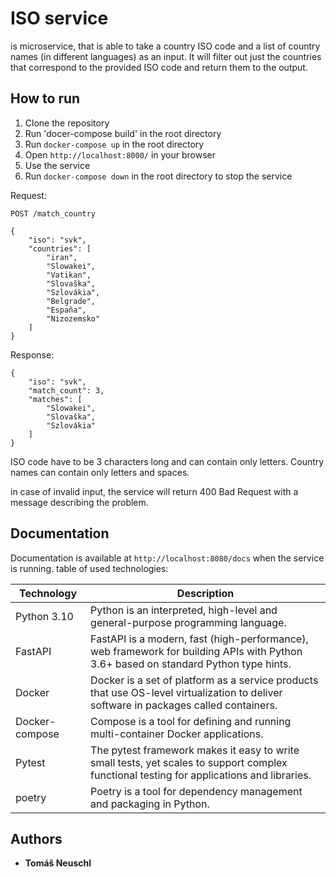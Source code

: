 ISO service
===========
is microservice, that is able to take a country ISO code and a list of country names (in different languages) as an input. It will filter out just the countries that correspond to the provided ISO code and return them to the output.

## How to run
1. Clone the repository
2. Run 'docer-compose build' in the root directory
2. Run `docker-compose up` in the root directory
3. Open `http://localhost:8000/` in your browser
4. Use the service
5. Run `docker-compose down` in the root directory to stop the service

Request:

```
POST /match_country

{
	"iso": "svk",
	"countries": [
		"iran",
		"Slowakei",
		"Vatikan",
		"Slovaška",
		"Szlovákia",
		"Belgrade",
		"España",
		"Nizozemsko"
	]
}
```

Response:
```
{
	"iso": "svk",
	"match_count": 3,
	"matches": [
		"Slowakei",
		"Slovaška",
		"Szlovákia"
	]
}
```
ISO code have to be 3 characters long and can contain only letters. Country names can contain only letters and spaces. 

in case of invalid input, the service will return 400 Bad Request with a message describing the problem.

## Documentation
Documentation is available at `http://localhost:8080/docs` when the service is running.
table of used technologies:

| Technology     | Description |
|----------------| --- |
| Python 3.10    | Python is an interpreted, high-level and general-purpose programming language. |
| FastAPI        | FastAPI is a modern, fast (high-performance), web framework for building APIs with Python 3.6+ based on standard Python type hints. |
| Docker         | Docker is a set of platform as a service products that use OS-level virtualization to deliver software in packages called containers. |
| Docker-compose | Compose is a tool for defining and running multi-container Docker applications. |
| Pytest         | The pytest framework makes it easy to write small tests, yet scales to support complex functional testing for applications and libraries. |
| poetry         | Poetry is a tool for dependency management and packaging in Python. |

## Authors

* **Tomáš Neuschl**
